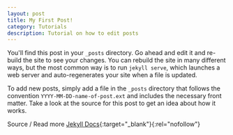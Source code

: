 ```yaml
---
layout: post
title: My First Post!
category: Tutorials
description: Tutorial on how to edit posts
---
```

You'll find this post in your `_posts` directory. Go ahead and edit it and re-build
the site to see your changes. You can rebuild the site in many different ways, but
the most common way is to run `jekyll serve`, which launches a web server and
auto-regenerates your site when a file is updated.

To add new posts, simply add a file in the `_posts` directory that follows the
convention `YYYY-MM-DD-name-of-post.ext` and includes the necessary front matter.
Take a look at the source for this post to get an idea about how it works.

Source / Read more [Jekyll Docs](https://jekyllrb.com/docs/home/){:target="_blank"}{:rel="nofollow"}

